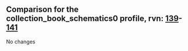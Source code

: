 ## Comparison for the collection_book_schematics0 profile, rvn: [139](https://github.com/PRO100KatYT/FortniteProfileRevisions/tree/main/profiles/collection_book_schematics0/139%20collection_book_schematics0.json)-[141](https://github.com/PRO100KatYT/FortniteProfileRevisions/tree/main/profiles/collection_book_schematics0/141%20collection_book_schematics0.json)

No changes
